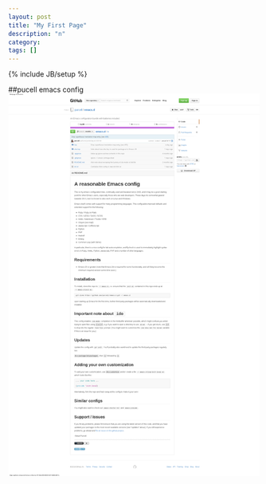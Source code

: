 ```yaml
---
layout: post
title: "My First Page"
description: "n"
category: 
tags: []
---
```

{% include JB/setup %}

##pucell emacs config
    <img src="img/purcell_emacs.png"/>
